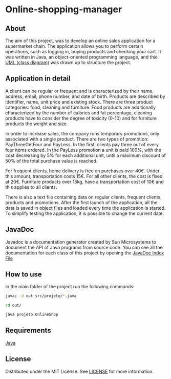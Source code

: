 # Online-shopping-manager

## About
The aim of this project, was to develop an online sales application for a supermarket chain. The application allows you to perform certain operations, such as logging in, buying products and checking your cart.
It was written in Java, an object-oriented programming language, and thie [UML (class diagram)](doc/UML.pdf) was drawn up to structure the project.

## Application in detail
A client can be regular or frequent and is characterized by their name, address, email, phone number, and date of birth. Products are described by identifier, name, unit price and existing stock. There are three product categories: food, cleaning and furniture. Food products are additionally characterized by the number of calories and fat percentage, cleaning products have to consider the degree of toxicity (0-10) and for furniture products the weight and size.

In order to increase sales, the company runs temporary promotions, only associated with a single product. There are two types of promotion: PayThreeGetFour and PayLess. In the first, clients pay three out of every four items ordered. In the PayLess promotion a unit is paid 100%, with the cost decreasing by 5% for each additional unit, until a maximum discount of 50% of the total purchase value is reached.

For frequent clients, home delivery is free on purchases over 40€. Under this amount, transportation costs 15€. For all other clients, the cost is fixed at 20€. Furniture products over 15kg, have a transportation cost of 10€ and this applies to all clients.

There is also a text file containing data on regular clients, frequent clients, products and promotions. After the first launch of the application, all the data is saved in object files and loaded every time the application is started. To simplify testing the application, it is possible to change the current date.

## JavaDoc
Javadoc is a documentation generator created by Sun Microsystems to document the API of Java programs from source code. You can see all the documentation for each class of this project by opening the [JavaDoc Index File](JavaDoc/index.html)

## How to use
In the main folder of the project run the following commands:

```sh
javac -d out src/projeto/*.java
```

```sh
cd out/
```

```sh
java projeto.OnlineShop
```

## Requirements
[Java](https://www.oracle.com/java/technologies/downloads/)

## License
Distributed under the MIT License. See [LICENSE](LICENSE) for more information.